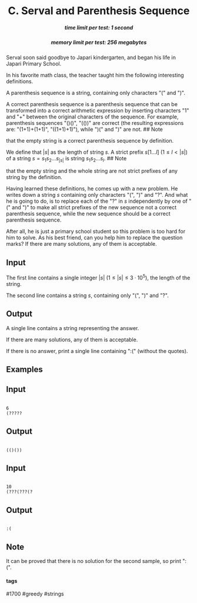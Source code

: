 <h1 style='text-align: center;'> C. Serval and Parenthesis Sequence</h1>

<h5 style='text-align: center;'>time limit per test: 1 second</h5>
<h5 style='text-align: center;'>memory limit per test: 256 megabytes</h5>

Serval soon said goodbye to Japari kindergarten, and began his life in Japari Primary School.

In his favorite math class, the teacher taught him the following interesting definitions.

A parenthesis sequence is a string, containing only characters "(" and ")".

A correct parenthesis sequence is a parenthesis sequence that can be transformed into a correct arithmetic expression by inserting characters "1" and "+" between the original characters of the sequence. For example, parenthesis sequences "()()", "(())" are correct (the resulting expressions are: "(1+1)+(1+1)", "((1+1)+1)"), while ")(" and ")" are not. ## Note

 that the empty string is a correct parenthesis sequence by definition.

We define that $|s|$ as the length of string $s$. A strict prefix $s[1\dots l]$ $(1\leq l< |s|)$ of a string $s = s_1s_2\dots s_{|s|}$ is string $s_1s_2\dots s_l$. ## Note

 that the empty string and the whole string are not strict prefixes of any string by the definition.

Having learned these definitions, he comes up with a new problem. He writes down a string $s$ containing only characters "(", ")" and "?". And what he is going to do, is to replace each of the "?" in $s$ independently by one of "(" and ")" to make all strict prefixes of the new sequence not a correct parenthesis sequence, while the new sequence should be a correct parenthesis sequence.

After all, he is just a primary school student so this problem is too hard for him to solve. As his best friend, can you help him to replace the question marks? If there are many solutions, any of them is acceptable.

## Input

The first line contains a single integer $|s|$ ($1\leq |s|\leq 3 \cdot 10^5$), the length of the string.

The second line contains a string $s$, containing only "(", ")" and "?".

## Output

A single line contains a string representing the answer.

If there are many solutions, any of them is acceptable.

If there is no answer, print a single line containing ":(" (without the quotes).

## Examples

## Input


```

6
(?????

```
## Output


```

(()())
```
## Input


```

10
(???(???(?

```
## Output


```

:(

```
## Note

It can be proved that there is no solution for the second sample, so print ":(".



#### tags 

#1700 #greedy #strings 